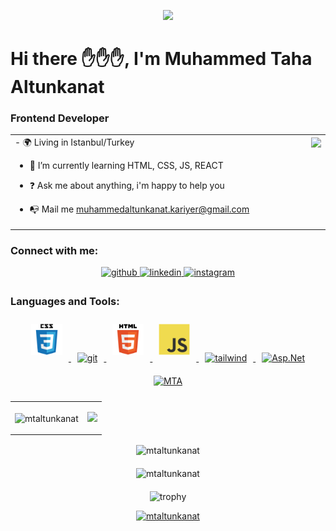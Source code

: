 <p align="center"> <img src="https://user-images.githubusercontent.com/120065120/212209674-07b3685e-1127-4f42-9871-3a423d343fa2.svg" /> </p>
<h1 align="left">Hi there ✋✋✋, I'm Muhammed Taha Altunkanat</h1>
<h3 align="left">Frontend Developer</h3>

<i> </i>

<table><tr><td valign="top" width="100%">
- 🌍 Living in Istanbul/Turkey  
  
- 🌱 I’m currently learning HTML, CSS, JS, REACT
  
- ❓ Ask me about anything, i'm happy to help you  
  
- 📭 Mail me [muhammedaltunkanat.kariyer@gmail.com](mailto:muhammedaltunkanat.kariyer@gmail.com)  
  


</td><td valign="top" width="50%">

<div align="center">
<img src="https://media.giphy.com/media/NHA2Adla3bub73guuE/giphy.gif" align="center"  />
</div>  
</td></tr></table>  

 
<h3 align="left">Connect with me:</h3>
<p align="left">
<div align="center">
<a href="https://github.com/mtaltunkanat" target="_blank">
<img src=https://img.shields.io/badge/github-%2324292e.svg?&style=for-the-badge&logo=github&logoColor=white alt=github style="margin-bottom: 5px;" />
</a>
<a href="https://www.linkedin.com/in/muhammed-taha-altunkanat-9b1b4627a/" target="_blank">
<img src=https://img.shields.io/badge/linkedin-%231E77B5.svg?&style=for-the-badge&logo=linkedin&logoColor=white alt=linkedin style="margin-bottom: 5px;" />
</a>
<a href="https://instagram.com/muhammedaltnknt" target="_blank">
<img src=https://img.shields.io/badge/-instagram-red?&style=for-the-badge&logo=instagram&logoColor=white alt=instagram style="margin-bottom: 5px;" />
</a>  


<div align='center'>

<h3 align="left">Languages and Tools:</h3>
<p align="center"> <a href="https://www.arduino.cc/" target="_blank" rel="noreferrer"> 
 <img style="margin: 10px" src="https://raw.githubusercontent.com/devicons/devicon/master/icons/css3/css3-original-wordmark.svg" alt="css3" width="50" height="50"/> </a> <a href="https://git-scm.com/" target="_blank" rel="noreferrer"> 
 <img style="margin: 10px" src="https://www.vectorlogo.zone/logos/git-scm/git-scm-icon.svg" alt="git" width="50" height="50"/> </a> <a href="https://www.w3.org/html/" target="_blank" rel="noreferrer"> 
 <img style="margin: 10px" src="https://raw.githubusercontent.com/devicons/devicon/master/icons/html5/html5-original-wordmark.svg" alt="html5" width="50" height="50"/> </a> <a href="https://www.java.com" target="_blank" rel="noreferrer"> 
 <img style="margin: 10px" src="https://raw.githubusercontent.com/devicons/devicon/master/icons/javascript/javascript-original.svg" alt="javascript" width="50" height="50"/> </a> <a href="https://www.microsoft.com/en-us/sql-server" target="_blank" rel="noreferrer"> 
 <a href="https://tailwindcss.com/" target="_blank" rel="noreferrer"> 
 <img style="margin: 10px" src="https://www.vectorlogo.zone/logos/tailwindcss/tailwindcss-icon.svg" alt="tailwind" width="50" height="50"/> </a>
  <a href="https://dotnet.microsoft.com/en-us/apps/aspnet" target="_blank" rel="noreferrer"> 
 <img style="margin: 10px" src="https://upload.wikimedia.org/wikipedia/commons/thumb/e/ee/.NET_Core_Logo.svg/2048px-.NET_Core_Logo.svg.png" alt="Asp.Net" width="50" height="50"/> </a>
   <a href="https://www.linkedin.com/in/muhammed-taha-altunkanat-9b1b4627a/" target="_blank" rel="noreferrer"> 
 <img style="margin: 10px" src="https://avatars.githubusercontent.com/u/137059339?v=4" alt="MTA" width="50" height="50"/> </a>

<table>
 <tr>
  <td><p align="center"><img align="center" src="https://github-readme-stats.vercel.app/api/top-langs?username=mtaltunkanat&show_icons=true&locale=en&layout=compact" alt="mtaltunkanat" /></p></td> 
  <td><img src="https://github-readme-stats.vercel.app/api/top-langs/?username=mtaltunkanat&theme=blue-green"></td>
 </tr>
</table>

<p align="center"><img align="center" src="https://github-readme-streak-stats.herokuapp.com/?user=mtaltunkanat&" alt="mtaltunkanat" /></p>

<p align="center" style='margin:20px'> <img src="https://komarev.com/ghpvc/?username=mtaltunkanat&label=Profile%20views&color=0e75b6&style=flat" alt="mtaltunkanat" width='200'/> </p>

<p align="center"> <img width='100' src="https://user-images.githubusercontent.com/120065120/212206843-cf86b9c1-9557-4f3e-a49b-f54ba1703e05.png" alt="trophy" /> </p>

<p align="center"> <a href="https://github.com/ryo-ma/github-profile-trophy"><img src="https://github-profile-trophy.vercel.app/?username=mtaltunkanat&theme=onedark" alt="mtaltunkanat" /></a> </p>
